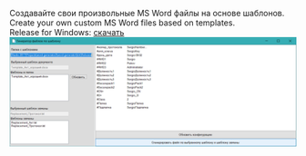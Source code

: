Создавайте свои произвольные MS Word файлы на основе шаблонов.<br>
Create your own custom MS Word files based on templates.<br>
Release for Windows: <a href="https://github.com/sergiomarotco/Word-generator/releases" target="_blank">скачать</a>
<img src='https://github.com/sergiomarotco/Word-generator/blob/master/screen.png?raw=true' />
